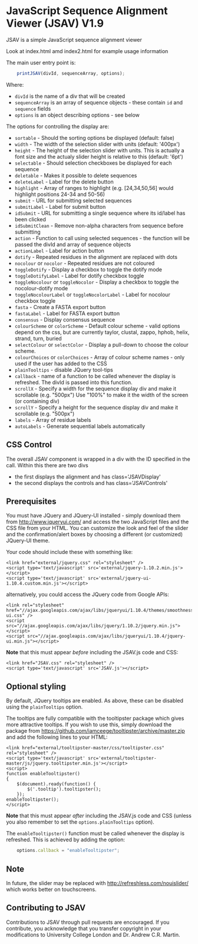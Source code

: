 JavaScript Sequence Alignment Viewer (JSAV) V1.9
================================================

JSAV is a simple JavaScript sequence alignment viewer

Look at index.html amd index2.html for example usage information

The main user entry point is:
```javascript
    printJSAV(divId, sequenceArray, options);
```

Where:
- `divId` is the name of a div that will be created
- `sequenceArray`  is an array of sequence objects - these contain `id` and `sequence` fields 
- `options`        is an object describing options - see below

The options for controlling the display are:

- `sortable` - Should the sorting options be displayed (default: false)
- `width` - The width of the selection slider with units (default: '400px')
- `height` - The height of the selection slider with units. This is actually a font size
and the actualy slider height is relative to this (default: '6pt')
- `selectable`  - Should selection checkboxes be displayed for each sequence
- `deletable`   - Makes it possible to delete sequences
- `deleteLabel` - Label for the delete button
- `highlight`   - Array of ranges to highlight (e.g. [24,34,50,56] would highlight
positions 24-34 and 50-56)
- `submit`      - URL for submitting selected sequences
- `submitLabel` - Label for submit button
- `idSubmit`    - URL for submitting a single sequence where its id/label has been clicked
- `idSubmitClean` - Remove non-alpha characters from sequence before submitting
- `action`      - Function to call using selected sequences - the function will be passed 
the divId and array of sequence objects
- `actionLabel` - Label for action button
- `dotify`      - Repeated residues in the alignment are replaced with dots
- `nocolour` or `nocolor` - Repeated residues are not coloured
- `toggleDotify` - Display a checkbox to toggle the dotify mode
- `toggleDotifyLabel` - Label for dotify checkbox toggle
- `toggleNocolour` or `toggleNocolor` - Display a checkbox to toggle the nocolour-dotify mode
- `toggleNocolourLabel` or `toggleNocolorLabel` - Label for nocolour checkbox toggle
- `fasta`          - Create a FASTA export button 
- `fastaLabel`     - Label for FASTA export button
- `consensus`      - Display consensus sequence
- `colourScheme` or `colorScheme`   - Default colour scheme - valid options 
                                    depend on the css, but are currently
                                    taylor, clustal, zappo, hphob, helix, 
                                    strand, turn, buried
- `selectColour` or `selectColor`  - Display a pull-down to choose the colour 
                                    scheme.
- `colourChoices` or `colorChoices`  - Array of colour scheme names - only used
                                    if the user has added to the CSS
- `plainTooltips` - disable JQuery tool-tips
- `callback`      - name of a function to be called whenever the display is
                    refreshed. The divId is passed into this function.
- `scrollX`       - Specify a width for the sequence display
                    div and make it scrollable (e.g. "500px")
                    Use "100%" to make it the width of the
                    screen (or containing div)
- `scrollY`       - Specify a height for the sequence display
                    div and make it scrollable (e.g. "500px")
- `labels`        - Array of residue labels 
- `autoLabels`    - Generate sequential labels automatically

CSS Control
-----------

The overall JSAV component is wrapped in a div with the ID specified in the call.
Within this there are two divs 
- the first displays the alignment and has class='JSAVDisplay'
- the second displays the controls and has class='JSAVControls'

Prerequisites
-------------

You must have JQuery and JQuery-UI installed - simply download them
from http://www.jqueryui.com/ and access the two JavaScript files and
the CSS file from your HTML. You can customize the look and feel of
the slider and the confirmation/alert boxes by choosing a different
(or customized) JQuery-UI theme.

Your code should include these with something like:

    <link href="external/jquery.css" rel="stylesheet" />
    <script type='text/javascript' src='external/jquery-1.10.2.min.js'></script>
    <script type='text/javascript' src='external/jquery-ui-1.10.4.custom.min.js'></script>

alternatively, you could access the JQuery code from Google APIs:

    <link rel="stylesheet" href="//ajax.googleapis.com/ajax/libs/jqueryui/1.10.4/themes/smoothness/jquery-ui.css" />
    <script src="//ajax.googleapis.com/ajax/libs/jquery/1.10.2/jquery.min.js"></script>
    <script src="//ajax.googleapis.com/ajax/libs/jqueryui/1.10.4/jquery-ui.min.js"></script>

**Note** that this must appear *before* including the JSAV.js code and CSS:

    <link href="JSAV.css" rel="stylesheet" />
    <script type='text/javascript' src='JSAV.js'></script>


Optional styling
----------------

By default, JQuery tooltips are enabled. As above, these can be
disabled using the `plainTooltips` option.

The tooltips are fully compatible with the tooltipster package which
gives more attractive tooltips. If you wish to use this, simply
download the package from
https://github.com/iamceege/tooltipster/archive/master.zip and add the
following lines to your HTML:

    <link href="external/tooltipster-master/css/tooltipster.css" rel="stylesheet" />
    <script type='text/javascript' src='external/tooltipster-master/js/jquery.tooltipster.min.js'></script>
    <script>
    function enableTooltipster()
    {
        $(document).ready(function() {
            $('.tooltip').tooltipster();
        });
    enableTooltipster();
    </script>

**Note** that this must appear *after* including the JSAV.js code and
CSS (unless you also remember to set the `options.plainTooltips`
option).

The `enableTooltipster()` function must be called whenever the display is refreshed. This is achieved by
adding the option:

```javascript
    options.callback = "enableTooltipster";
```

Note
----
In future, the slider may be replaced with 
   http://refreshless.com/nouislider/
which works better on touchscreens.

Contributing to JSAV
--------------------
Contributions to JSAV through pull requests are encouraged. If you
contribute, you acknowledge that you transfer copyright in your
modifications to University College London and Dr. Andrew C.R. Martin.
